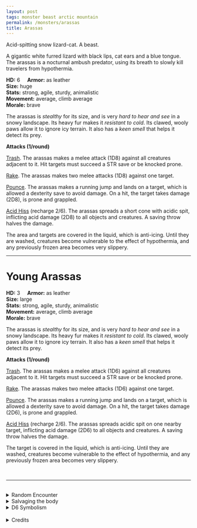```yaml
---
layout: post
tags: monster beast arctic mountain
permalink: /monsters/arassas
title: Arassas
---
```


Acid-spitting snow lizard-cat. A beast.

A gigantic white furred lizard with black lips, cat ears and a blue tongue. The arassas is a nocturnal ambush predator, using its breath to slowly kill travelers from hypothermia.

**HD:** 6  &nbsp; &nbsp;  **Armor:** as leather <br>
**Size:** huge <br>
**Stats:** strong, agile, sturdy, animalistic <br>
**Movement:** average, climb average <br>
**Morale:** brave <br>

The arassas is *stealthy* for its size, and is very *hard to hear and see* in a snowy landscape. Its heavy fur makes it *resistant to cold*. Its clawed, wooly paws allow it to ignore icy terrain. It also has a *keen smell* that helps it detect its prey.

**Attacks (1/round)**

<ins>Trash</ins>. The arassas makes a melee attack (1D8) against all creatures adjacent to it. Hit targets must succeed a STR save or be knocked prone.

<ins>Rake</ins>. The arassas makes two melee attacks (1D8) against one target.

<ins>Pounce</ins>. The arassas makes a running jump and lands on a target, which is allowed a dexterity save to avoid damage. On a hit, the target takes damage (2D8), is prone and grappled.

<ins>Acid Hiss</ins> (recharge 2/6). The arassas spreads a short cone with acidic spit, inflicting acid damage (2D8) to all objects and creatures. A saving throw halves the damage.

The area and targets are covered in the liquid, which is anti-icing. Until they are washed, creatures become vulnerable to the effect of hypothermia, and any previously frozen area becomes very slippery.

---

# Young Arassas

**HD:** 3  &nbsp; &nbsp;  **Armor:** as leather <br>
**Size:** large <br>
**Stats:** strong, agile, sturdy, animalistic <br>
**Movement:** average, climb average <br>
**Morale:** brave <br>

The arassas is *stealthy* for its size, and is very *hard to hear and see* in a snowy landscape. Its heavy fur makes it *resistant to cold*. Its clawed, wooly paws allow it to ignore icy terrain. It also has a *keen smell* that helps it detect its prey.

**Attacks (1/round)**

<ins>Trash</ins>. The arassas makes a melee attack (1D6) against all creatures adjacent to it. Hit targets must succeed a STR save or be knocked prone.

<ins>Rake</ins>. The arassas makes two melee attacks (1D6) against one target.

<ins>Pounce</ins>. The arassas makes a running jump and lands on a target, which is allowed a dexterity save to avoid damage. On a hit, the target takes damage (2D6), is prone and grappled.

<ins>Acid Hiss</ins> (recharge 2/6). The arassas spreads acidic spit on one nearby target, inflicting acid damage (2D6) to all objects and creatures. A saving throw halves the damage.

The target is covered in the liquid, which is anti-icing. Until they are washed, creatures become vulnerable to the effect of hypothermia, and any previously frozen area becomes very slippery.

<br>

---

<br>

<details markdown="1">
<summary>Random Encounter</summary>
1. **Monster:** 1 arassas or 1D6 young arassas, their mother 1D4 turns away.
1. **Lair:** A big ice den with a strong acrid smell. 25% chance that there are eggs, 25% chance that there are hatchlings. <br>    &nbsp; OR <br>    **Omen:** A strange meow.
1. **Spoor:** Anti-icing spit melting holes in the ice.
1. **Tracks:**  3’ wide feline tracks.
1. **Trace:** Strange melting patterns in the snow.
1. **Trace:** Giant claw marks in the ice.
</details>

<details markdown="1">
<summary>Salvaging the body</summary>

Arassas meat tastes horrible, but is not poisonous. Its fur is very warm and its teeth can be used as weapons. More importantly, it’s bile is a prized anti-icing.

Arassas eggs are sought after, as it is the only way to train one for riding.

<span class="alchemy">**Arassas Bile.** Corrosive liquid (1D6). Prevents freezing, but renders vulnerable to cold damage.</span>
</details>

<details markdown="1">
<summary>D6 Symbolism</summary>
In local cultures the arassas is a symbol of ...

1. Discretion
1. Anger
1. Blizzards
1. Royalty
1. Strength
1. Sacred
</details>

<br>

<details markdown="1">
<summary>Credits</summary>
In alpine folklore, arassas, or tatzelwurm, are half-cat half-lizard creatures that can sometimes petrify with their gaze or spit poison. [Richard J. Leblanc Jr](http://savevsdragon.blogspot.com/)'s adaptation in the [Creature Compendium](https://www.drivethrurpg.com/product/147588/CC1-Creature-Compendium) makes it a huge monster with an acidic frost breath. Building from there, I dropped the frost part (I was always annoyed that arctic creatures had cold attacks in an environment where everybody resists cold damage) and made it de-icing! My goal was to create fun interactions for adventurers wanting to collect the spit. — SaltyGoo
</details>
